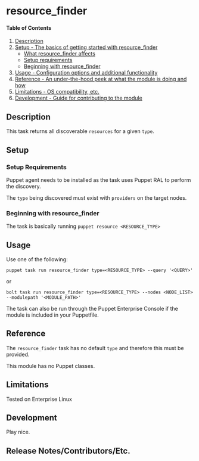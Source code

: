 
# resource_finder

#### Table of Contents

1. [Description](#description)
2. [Setup - The basics of getting started with resource_finder](#setup)
    * [What resource_finder affects](#what-resource_finder-affects)
    * [Setup requirements](#setup-requirements)
    * [Beginning with resource_finder](#beginning-with-resource_finder)
3. [Usage - Configuration options and additional functionality](#usage)
4. [Reference - An under-the-hood peek at what the module is doing and how](#reference)
5. [Limitations - OS compatibility, etc.](#limitations)
6. [Development - Guide for contributing to the module](#development)

## Description

This task returns all discoverable `resources` for a given `type`.

## Setup

### Setup Requirements

Puppet agent needs to be installed as the task uses Puppet RAL to perform the discovery.

The `type` being discovered must exist with `providers` on the target nodes.

### Beginning with resource_finder  

The task is basically running `puppet resource <RESOURCE_TYPE>`

## Usage

Use one of the following:

```shell
puppet task run resource_finder type=<RESOURCE_TYPE> --query '<QUERY>'
```

or

```shell
bolt task run resource_finder type=<RESOURCE_TYPE> --nodes <NODE_LIST> --modulepath '<MODULE_PATH>'
```

The task can also be run through the Puppet Enterprise Console if the module is included in your Puppetfile.

## Reference

The `resource_finder` task has no default `type` and therefore this must be provided.

This module has no Puppet classes.

## Limitations

Tested on Enterprise Linux

## Development

Play nice.

## Release Notes/Contributors/Etc.

